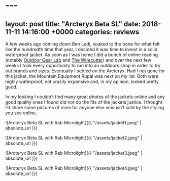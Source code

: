 # ---
layout: post
title:  "Arcteryx Beta SL"
date:   2018-11-11 14:16:00 +0000
categories: reviews 
---

A few weeks ago coming down Ben Ledi, soaked to the bone for what felt like the hundredth time that year, I decided it was time to invest in a solid waterproof jacket. As soon as I was home I did a bunch of online reading (notably [Outdoor Gear Lab](https://www.outdoorgearlab.com) and [The Wirecutter](https://thewirecutter.com)) and over the next few weeks I took every opportunity to run into an outdoors shop in order to try out brands and sizes. Eventually I settled on the Arcteryx. Had I not gone for this jacket, the Mountain Equipment Rupal was next on my list. Both were highly waterproof, not crazily expensive and, in my opinion, looked pretty good. 

In my looking I couldn’t find many great photos of the jackets online and any good quality ones I found did not do the fits of the jackets justice. I thought I’d share some pictures of mine for anyone else who isn’t sold by the styling you see online.

![Arcteryx Beta SL with Rab Microlight]({{ "/assets/jacket1.jpeg" | absolute_url }})

![Arcteryx Beta SL with Rab Microlight]({{ "/assets/jacket2.jpeg" | absolute_url }})

![Arcteryx Beta SL with Rab Microlight]({{ "/assets/jacket3.jpeg" | absolute_url }})

![Arcteryx Beta SL with Rab Microlight]({{ "/assets/jacket4.jpeg" | absolute_url }})